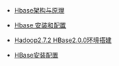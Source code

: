 

- [Hbase架构与原理](https://zhuanlan.zhihu.com/p/29674705)

- [Hbase 安装和配置](https://blog.csdn.net/qq_16633405/article/details/81908283)

- [Hadoop2.7.2 HBase2.0.0环境搭建](https://blog.csdn.net/huaishu/article/details/78720890)

- [HBase安装配置](https://www.jianshu.com/p/352213f109e5)